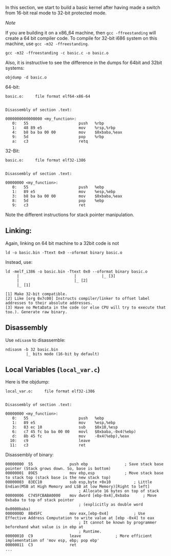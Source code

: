 In this section, we start to build a basic kernel after having made a switch from 16-bit real mode to 32-bit protected mode.

_Note_ 

If you are building it on a x86\_64 machine, then `gcc -ffreestanding` will create a 64 bit compiler code. To compile for 32-bit i686 system on this machine, use `gcc -m32 -ffreestanding`.

```
gcc -m32 -ffreestanding -c basic.c -o basic.o
```

Also, it is instructive to see the difference in the dumps for 64bit and 32bit systems:

```
objdump -d basic.o
```

64-bit:

```
basic.o:     file format elf64-x86-64


Disassembly of section .text:

0000000000000000 <my_function>:
   0:	55                   	push   %rbp
   1:	48 89 e5             	mov    %rsp,%rbp
   4:	b8 ba ba 00 00       	mov    $0xbaba,%eax
   9:	5d                   	pop    %rbp
   a:	c3                   	retq 
```

32-Bit:

```
basic.o:     file format elf32-i386


Disassembly of section .text:

00000000 <my_function>:
   0:	55                   	push   %ebp
   1:	89 e5                	mov    %esp,%ebp
   3:	b8 ba ba 00 00       	mov    $0xbaba,%eax
   8:	5d                   	pop    %ebp
   9:	c3                   	ret    
```

Note the different instructions for stack pointer manipulation.

## Linking:

Again, linking on 64 bit machine to a 32bit code is not 

```
ld -o basic.bin -Ttext 0x0 --oformat binary basic.o
```

Instead, use:

```
ld -melf_i386 -o basic.bin -Ttext 0x0 --oformat binary basic.o
     |                        |           |_ [3]
     |                        |_ [2]
     |_ [1]

[1] Make 32-bit compatible.
[2] Like [org 0x7c00] Instructs compiler/linker to offset label addresses to their absolute addresses.
[3] Have no MetaData in the code (or else CPU will try to execute that too.). Generate raw binary.
```

## Disassembly

Use `ndisasm` to disassemble:

```
ndisasm -b 32 basic.bin
         |_ bits mode (16-bit by default)
```

## Local Variables (`local_var.c`)
Here is the objdump:

```
local_var.o:     file format elf32-i386


Disassembly of section .text:

00000000 <my_function>:
   0:	55                   	push   %ebp
   1:	89 e5                	mov    %esp,%ebp
   3:	83 ec 10             	sub    $0x10,%esp
   6:	c7 45 fc ba ba 00 00 	movl   $0xbaba,-0x4(%ebp)
   d:	8b 45 fc             	mov    -0x4(%ebp),%eax
  10:	c9                   	leave  
  11:	c3                   	ret    

```

Disassembly of binary:

```
00000000  55                push ebp				; Save stack base pointer (Stack grows down. So, base is bottom)
00000001  89E5              mov ebp,esp				; Move stack base to stack top (stack base is the new stack top)
00000003  83EC10            sub esp,byte +0x10			; Little Endian(MSB at High Memory and LSB at low Memory)[Right to left]
								; Allocate 16 bytes on top of stack
00000006  C745FCBABA0000    mov dword [ebp-0x4],0xbaba		; Move 0xbaba to top of stack pointer 
								; (explicitly as double word 0x0000baba)
0000000D  8B45FC            mov eax,[ebp-0x4]			; Use Effective Address Computation to write value at [ebp -0x4] to eax
								; It cannot be known by programmer beforehand what value is in ebp at
								; Runtime.
00000010  C9                leave				; More efficient implementation of 'mov esp, ebp; pop ebp'
00000011  C3                ret
...
```
